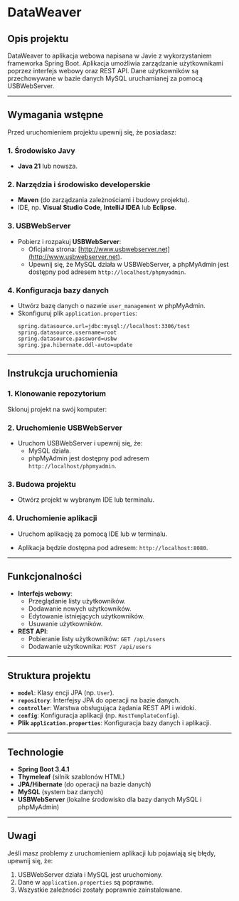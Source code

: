 # DataWeaver

## Opis projektu

DataWeaver to aplikacja webowa napisana w Javie z wykorzystaniem frameworka Spring Boot. Aplikacja umożliwia zarządzanie użytkownikami poprzez interfejs webowy oraz REST API. Dane użytkowników są przechowywane w bazie danych MySQL uruchamianej za pomocą USBWebServer.

---

## Wymagania wstępne

Przed uruchomieniem projektu upewnij się, że posiadasz:

### 1. Środowisko Javy
- **Java 21** lub nowsza.

### 2. Narzędzia i środowisko developerskie
- **Maven** (do zarządzania zależnościami i budowy projektu).
- IDE, np. **Visual Studio Code**, **IntelliJ IDEA** lub **Eclipse**.

### 3. USBWebServer
- Pobierz i rozpakuj **USBWebServer**:
  - Oficjalna strona: [http://www.usbwebserver.net](http://www.usbwebserver.net).
  - Upewnij się, że MySQL działa w USBWebServer, a phpMyAdmin jest dostępny pod adresem `http://localhost/phpmyadmin`.

### 4. Konfiguracja bazy danych
- Utwórz bazę danych o nazwie `user_management` w phpMyAdmin.
- Skonfiguruj plik `application.properties`:
  ```properties
  spring.datasource.url=jdbc:mysql://localhost:3306/test
  spring.datasource.username=root
  spring.datasource.password=usbw
  spring.jpa.hibernate.ddl-auto=update
  ```

---

## Instrukcja uruchomienia

### 1. Klonowanie repozytorium

Sklonuj projekt na swój komputer:

### 2. Uruchomienie USBWebServer
- Uruchom USBWebServer i upewnij się, że:
  - MySQL działa.
  - phpMyAdmin jest dostępny pod adresem `http://localhost/phpmyadmin`.

### 3. Budowa projektu
- Otwórz projekt w wybranym IDE lub terminalu.

### 4. Uruchomienie aplikacji
- Uruchom aplikację za pomocą IDE lub w terminalu.

- Aplikacja będzie dostępna pod adresem: `http://localhost:8080`.

---

## Funkcjonalności

- **Interfejs webowy**:
  - Przeglądanie listy użytkowników.
  - Dodawanie nowych użytkowników.
  - Edytowanie istniejących użytkowników.
  - Usuwanie użytkowników.
- **REST API**:
  - Pobieranie listy użytkowników: `GET /api/users`
  - Dodawanie użytkownika: `POST /api/users`

---

## Struktura projektu

- **`model`**: Klasy encji JPA (np. `User`).
- **`repository`**: Interfejsy JPA do operacji na bazie danych.
- **`controller`**: Warstwa obsługująca żądania REST API i widoki.
- **`config`**: Konfiguracja aplikacji (np. `RestTemplateConfig`).
- **Plik `application.properties`**: Konfiguracja bazy danych i aplikacji.

---

## Technologie

- **Spring Boot 3.4.1**
- **Thymeleaf** (silnik szablonów HTML)
- **JPA/Hibernate** (do operacji na bazie danych)
- **MySQL** (system baz danych)
- **USBWebServer** (lokalne środowisko dla bazy danych MySQL i phpMyAdmin)

---

## Uwagi

Jeśli masz problemy z uruchomieniem aplikacji lub pojawiają się błędy, upewnij się, że:
1. USBWebServer działa i MySQL jest uruchomiony.
2. Dane w `application.properties` są poprawne.
3. Wszystkie zależności zostały poprawnie zainstalowane.
